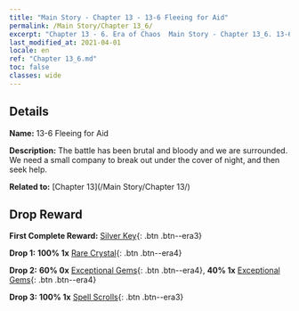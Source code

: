 ```yaml
---
title: "Main Story - Chapter 13 - 13-6 Fleeing for Aid"
permalink: /Main Story/Chapter 13_6/
excerpt: "Chapter 13 - 6. Era of Chaos  Main Story - Chapter 13_6. 13-6 Fleeing for Aid"
last_modified_at: 2021-04-01
locale: en
ref: "Chapter 13_6.md"
toc: false
classes: wide
---
```


## Details

 **Name:** 13-6 Fleeing for Aid

 **Description:** The battle has been brutal and bloody and we are surrounded. We need a small company to break out under the cover of night, and then seek help.

 **Related to:** [Chapter 13](/Main Story/Chapter 13/)

## Drop Reward

 **First Complete Reward:** [Silver Key](/Items/con_693/){: .btn .btn--era3}

 **Drop 1:** **100% 1x** [Rare Crystal](/Items/mat_45/){: .btn .btn--era4}

 **Drop 2:** **60% 0x** [Exceptional Gems](/Items/mat_37/){: .btn .btn--era4}, **40% 1x** [Exceptional Gems](/Items/mat_37/){: .btn .btn--era4}

 **Drop 3:** **100% 1x** [Spell Scrolls](/Items/con_694/){: .btn .btn--era3}

